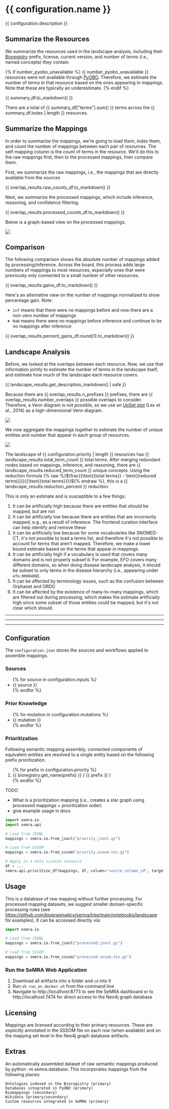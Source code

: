 # {{ configuration.name }}

{{ configuration.description }}

## Summarize the Resources

We summarize the resources used in the landscape analysis, including their
[Bioregistry](https://bioregistry.io) prefix, license, current version, and
number of terms (i.e., named concepts) they contain.

{% if number_pyobo_unavailable %}
{{ number_pyobo_unavailable }} resources were not available through
[PyOBO](https://github.com/biopragmatics/pyobo). Therefore, we estimate the number
of terms in that resource based on the ones appearing in mappings. Note that these
are typically an underestimate.
{% endif %}

{{ summary_df.to_markdown() }}

There are a total of {{ summary_df["terms"].sum() }} terms across the {{ summary_df.index | length }} resources.

## Summarize the Mappings

In order to summarize the mappings, we're going to load them, index them, and count
the number of mappings between each pair of resources. The self-mapping column is
the count of terms in the resource. We'll do this to the raw mappings first, then
to the processed mappings, then compare them.

First, we summarize the raw mappings, i.e., the mappings that are directly available from the sources

{{ overlap_results.raw_counts_df.to_markdown() }}

Next, we summarize the processed mappings, which include inference, reasoning, and confidence filtering.

{{ overlap_results.processed_counts_df.to_markdown() }}

Below is a graph-based view on the processed mappings.

![](graph.svg)

## Comparison

The following comparison shows the absolute number of mappings added by processing/inference.
Across the board, this process adds large numbers of mappings to most resources, especially
ones that were previously only connected to a small number of other resources.

{{ overlap_results.gains_df.to_markdown() }}

Here's an alternative view on the number of mappings normalized to show percentage gain. Note:

- `inf` means that there were no mappings before and now there are a non-zero number of
   mappings
- `NaN` means there were no mappings before inference and continue to be no mappings after
   inference

{{ overlap_results.percent_gains_df.round(1).to_markdown() }}

## Landscape Analysis

Before, we looked at the overlaps between each resource. Now, we use that information
jointly to estimate the number of terms in the landscape itself, and estimate how much
of the landscape each resource covers.

{{ landscape_results.get_description_markdown() | safe }}

Because there are {{ overlap_results.n_prefixes }} prefixes,
there are {{ overlap_results.number_overlaps }} possible overlaps to consider.
Therefore, a Venn diagram is not possible, so
we use an [UpSet plot](https://www.ncbi.nlm.nih.gov/pmc/articles/PMC4720993)
(Lex *et al.*, 2014) as a high-dimensional Venn diagram.

![](landscape_upset.svg)

We now aggregate the mappings together to estimate the number of unique entities and number 
that appear in each group of resources.

![](landscape_histogram.svg)

The landscape of {{ configuration.priority | length }} resources has
{{ landscape_results.total_term_count }} total terms.
After merging redundant nodes based on mappings, inference, and reasoning, there
are {{ landscape_results.reduced_term_count }} unique concepts. Using the reduction formula
{% raw %}$\frac{{\text{{total terms}} - \text{{reduced terms}}}}{{\text{{total terms}}}}${% endraw %},
this is a {{ landscape_results.reduction_percent }} reduction.

This is only an estimate and is susceptible to a few things:

1. It can be artificially high because there are entities that _should_ be mapped, but are not
2. It can be artificially low because there are entities that are incorrectly mapped, e.g., as
   a result of inference. The frontend curation interface can help identify and remove these
3. It can be artificially low because for some vocabularies like SNOMED-CT, it's not possible
   to load a terms list, and therefore it's not possible to account for terms that aren't
   mapped. Therefore, we make a lower bound estimate based on the terms that appear in
   mappings.
4. It can be artificially high if a vocabulary is used that covers many domains and is not
   properly subset'd. For example, EFO covers many different domains, so when doing disease
   landscape analysis, it should be subset to only terms in the disease hierarchy
   (i.e., appearing under ``efo:0000408``).
5. It can be affected by terminology issues, such as the confusion between Orphanet and ORDO
6. It can be affected by the existence of many-to-many mappings, which are filtered out during
   processing, which makes the estimate artificially high since some subset of those entities
   could be mapped, but it's not clear which should.

--------
--------
--------

## Configuration

The `configuration.json` stores the sources and workflows applied to assemble mappings.

### Sources

<ul>
{% for source in configuration.inputs %}
<li>{{ source }}</li>
{% endfor %}
</ul>

### Prior Knowledge

<ul>
{% for mutation in configuration.mutations %}
<li>{{ mutation }}</li>
{% endfor %}
</ul>

### Prioritization

Following semantic mapping assembly, connected components of
equivalent entities are resolved to a single entity based on
the following prefix prioritization.

<ol>
{% for prefix in configuration.priority %}
<li>
{{ bioregistry.get_name(prefix) }} (`{{ prefix }}`)
</li>
{% endfor %}
</ol>

TODO

- What is a prioritization mapping (i.e., creates a star graph using processed mappings + prioritization order)
- give example usage in docs

```python
import semra.io
import semra.api

# Load from JSONL
mappings = semra.io.from_jsonl("priority.jsonl.gz")

# Load from SSSOM
mappings = semra.io.from_sssom("priority.sssom.tsv.gz")

# Apply in a data science scenario
df = ...
semra.api.prioritize_df(mappings, df, column="source_column_id", target_column="target_column_id")
```

## Usage

This is a database of raw mapping without further processing. For processed mapping datasets, we suggest smaller
domain-specific processing rules (see https://github.com/biopragmatics/semra/tree/main/notebooks/landscape for
examples). It can be accessed directly via:

```python
import semra.io

# Load from JSONL
mappings = semra.io.from_jsonl("processed.jsonl.gz")

# Load from SSSOM
mappings = semra.io.from_sssom("processed.sssom.tsv.gz")
```

### Run the SeMRA Web Application

1. Download all artifacts into a folder and `cd` into it
2. Run `sh run_on_docker.sh` from the command line
3. Navigate to http://localhost:8773 to see the SeMRA dashboard or to http://localhost:7474 for direct access to the
   Neo4j graph database

## Licensing

Mappings are licensed according to their primary resources. These are explicitly annotated in the SSSOM file on each
row (when available) and on the mapping set level in the Neo4j graph database artifacts.

## Extras

An automatically assembled dataset of raw semantic mappings produced by python -m semra.database. This incorporates
mappings from the following places:

    Ontologies indexed in the Bioregistry (primary)
    Databases integrated in PyOBO (primary)
    Biomappings (secondary)
    Wikidata (primary/secondary)
    Custom resources integrated in SeMRA (primary)

